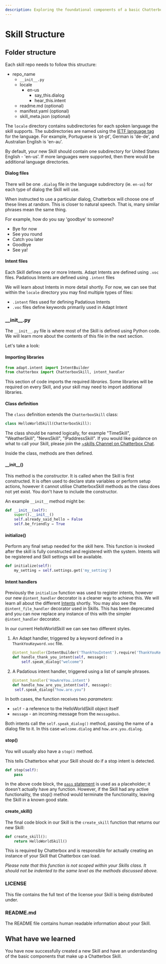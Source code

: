 ```yaml
---
description: Exploring the foundational components of a basic Chatterbox Skill.
---
```


# Skill Structure

## Folder structure

Each skill repo needs to follow this structure:

* repo\_name
  * `__init__.py`
  * locale
    * en-us
      * say\_this.dialog
      * hear\_this.intent
  * readme.md        \(optional\)
  * manifest.yaml   \(optional\)
  * skill\_meta.json  \(optional\)

The `locale` directory contains subdirectories for each spoken language the skill supports. The subdirectories are named using the [IETF language tag](https://en.wikipedia.org/wiki/IETF_language_tag) for the language. For example, Portuguese is 'pt-pt', German is 'de-de', and Australian English is 'en-au'.

By default, your new Skill should contain one subdirectory for United States English - 'en-us'. If more languages were supported, then there would be additional language directories.

#### Dialog files

There will be one `.dialog` file in the language subdirectory \(ie. `en-us`\) for each type of dialog the Skill will use. 

When instructed to use a particular dialog, Chatterbox will choose one of these lines at random. This is closer to natural speech. That is, many similar phrases mean the same thing.

For example, how do you say 'goodbye' to someone?

* Bye for now
* See you round
* Catch you later
* Goodbye
* See ya!

#### Intent files

Each Skill defines one or more Intents. Adapt Intents are defined using  `.voc` files. Padatious Intents are defined using `.intent` files

We will learn about Intents in more detail shortly. For now, we can see that within the `locale` directory you may find multiple types of files:

* `.intent` files used for defining Padatious Intents
* `.voc` files define keywords primarily used in Adapt Intent

### \_\_init\_\_.py

The `__init__.py` file is where most of the Skill is defined using Python code. We will learn more about the contents of this file in the next section.

Let's take a look:

#### Importing libraries

```python
from adapt.intent import IntentBuilder
from chatterbox import ChatterboxSkill, intent_handler
```

This section of code imports the required _libraries_. Some libraries will be required on every Skill, and your skill may need to import additional libraries.

#### Class definition

The `class` definition extends the `ChatterboxSkill` class:

```python
class HelloWorldSkill(ChatterboxSkill):
```

The class should be named logically, for example "TimeSkill", "WeatherSkill", "NewsSkill", "IPaddressSkill". If you would like guidance on what to call your Skill, please join the [~skills Channel on Chatterbox Chat](https://chat.chatterbox.ai/community/channels/skills).

Inside the class, methods are then defined.

#### \_\_init\_\_\(\)

This method is the _constructor_. It is called when the Skill is first constructed. It is often used to declare state variables or perform setup actions, however it cannot utilise ChatterboxSkill methods as the class does not yet exist. You don't have to include the constructor.

An example `__init__` method might be:

```python
def __init__(self):
    super().__init__()
    self.already_said_hello = False
    self.be_friendly = True
```

#### initialize\(\)

Perform any final setup needed for the skill here. This function is invoked after the skill is fully constructed and registered with the system. Intents will be registered and Skill settings will be available.

```python
def initialize(self):
    my_setting = self.settings.get('my_setting')
```

#### Intent handlers

Previously the `initialize` function was used to register intents, however our new `@intent_handler` decorator is a cleaner way to achieve this. We will learn all about the different [Intents](https://github.com/ChatterboxAI/documentation/tree/6d83da34d06c9587d90bf7d68a42ab842c4835fe/docs/skill-development/intents.md) shortly. You may also see the `@intent_file_handler` decorator used in Skills. This has been deprecated and you can now replace any instance of this with the simpler `@intent_handler` decorator.

In our current HelloWorldSkill we can see two different styles.

1. An Adapt handler, triggered by a keyword defined in a `ThankYouKeyword.voc` file.

   ```python
   @intent_handler(IntentBuilder('ThankYouIntent').require('ThankYouKeyword'))
   def handle_thank_you_intent(self, message):
       self.speak_dialog("welcome")
   ```

2. A Padatious intent handler, triggered using a list of sample phrases.

   ```python
   @intent_handler('HowAreYou.intent')
   def handle_how_are_you_intent(self, message):
    self.speak_dialog("how.are.you")
   ```

In both cases, the function receives two _parameters_:

* `self` - a reference to the HelloWorldSkill object itself
* `message` - an incoming message from the `messagebus`.

Both intents call the `self.speak_dialog()` method, passing the name of a dialog file to it. In this case `welcome.dialog` and `how.are.you.dialog`.

#### stop\(\)

You will usually also have a `stop()` method.

This tells Chatterbox what your Skill should do if a stop intent is detected.

```python
def stop(self):
    pass
```

In the above code block, the [`pass` statement](https://docs.python.org/3/reference/simple_stmts.html#the-pass-statement) is used as a placeholder; it doesn't actually have any function. However, if the Skill had any active functionality, the stop\(\) method would terminate the functionality, leaving the Skill in a known good state.

#### create\_skill\(\)

The final code block in our Skill is the `create_skill` function that returns our new Skill:

```python
def create_skill():
    return HelloWorldSkill()
```

This is required by Chatterbox and is responsible for actually creating an instance of your Skill that Chatterbox can load.

_Please note that this function is not scoped within your Skills class. It should not be indented to the same level as the methods discussed above._

### LICENSE

This file contains the full text of the license your Skill is being distributed under.

### README.md

The README file contains human readable information about your Skill.

## What have we learned

You have now successfully created a new Skill and have an understanding of the basic components that make up a Chatterbox Skill.

